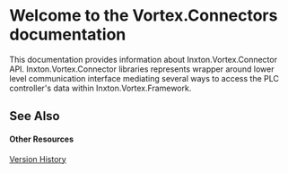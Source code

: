 # Welcome to the Vortex.Connectors documentation

This documentation provides information about Inxton.Vortex.Connector API. Inxton.Vortex.Connector libraries represents wrapper around lower level communication interface mediating several ways to access the PLC controller's data within Inxton.Vortex.Framework.



## See Also


#### Other Resources
<a href="d222d594-eadd-4d05-91fe-18eb0c3e98ae.md">Version History</a><br />
